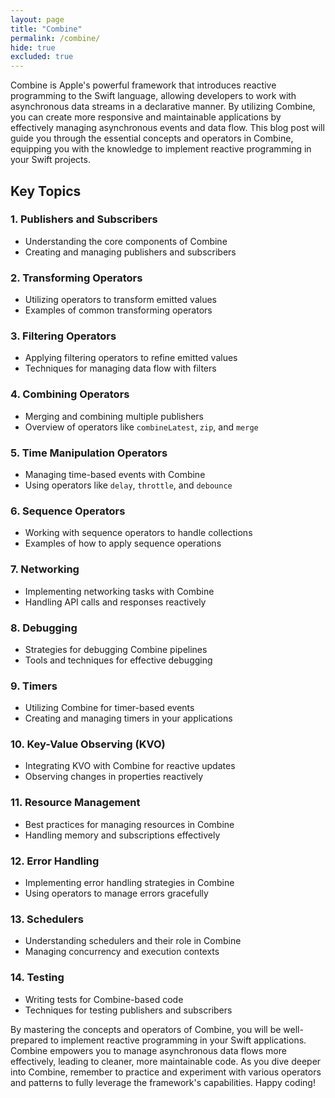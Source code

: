```yaml
---
layout: page
title: "Combine"
permalink: /combine/
hide: true
excluded: true
---
```

Combine is Apple's powerful framework that introduces reactive programming to the Swift language, allowing developers to work with asynchronous data streams in a declarative manner. By utilizing Combine, you can create more responsive and maintainable applications by effectively managing asynchronous events and data flow. This blog post will guide you through the essential concepts and operators in Combine, equipping you with the knowledge to implement reactive programming in your Swift projects.

## Key Topics

### 1. Publishers and Subscribers
- Understanding the core components of Combine
- Creating and managing publishers and subscribers

### 2. Transforming Operators
- Utilizing operators to transform emitted values
- Examples of common transforming operators

### 3. Filtering Operators
- Applying filtering operators to refine emitted values
- Techniques for managing data flow with filters

### 4. Combining Operators
- Merging and combining multiple publishers
- Overview of operators like `combineLatest`, `zip`, and `merge`

### 5. Time Manipulation Operators
- Managing time-based events with Combine
- Using operators like `delay`, `throttle`, and `debounce`

### 6. Sequence Operators
- Working with sequence operators to handle collections
- Examples of how to apply sequence operations

### 7. Networking
- Implementing networking tasks with Combine
- Handling API calls and responses reactively

### 8. Debugging
- Strategies for debugging Combine pipelines
- Tools and techniques for effective debugging

### 9. Timers
- Utilizing Combine for timer-based events
- Creating and managing timers in your applications

### 10. Key-Value Observing (KVO)
- Integrating KVO with Combine for reactive updates
- Observing changes in properties reactively

### 11. Resource Management
- Best practices for managing resources in Combine
- Handling memory and subscriptions effectively

### 12. Error Handling
- Implementing error handling strategies in Combine
- Using operators to manage errors gracefully

### 13. Schedulers
- Understanding schedulers and their role in Combine
- Managing concurrency and execution contexts

### 14. Testing
- Writing tests for Combine-based code
- Techniques for testing publishers and subscribers

By mastering the concepts and operators of Combine, you will be well-prepared to implement reactive programming in your Swift applications. Combine empowers you to manage asynchronous data flows more effectively, leading to cleaner, more maintainable code. As you dive deeper into Combine, remember to practice and experiment with various operators and patterns to fully leverage the framework's capabilities. Happy coding!

